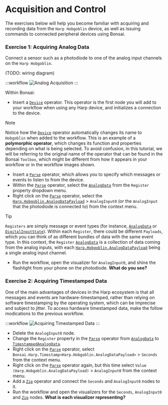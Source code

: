 # Acquisition and Control

The exercises below will help you become familiar with acquiring and recording data from the `Harp Hobgoblin` device, as well as issuing commands to connected peripheral devices using Bonsai.

### Exercise 1: Acquiring Analog Data

Connect a sensor such as a photodiode to one of the analog input channels on the `Harp Hobgoblin`.

(TODO: wiring diagram)

:::workflow
![Analog Acquisition](../workflows/hobgoblin-helloworld.bonsai)
:::

Within Bonsai: 

- Insert a [`Device`] operator. This operator is the first node you will add to your workflow when using any Harp device, and initializes a connection to the device. 

> [!NOTE]
> Notice how the [`Device`] operator automatically changes its name to `Hobgoblin` when added to the workflow. This is an example of a **polymorphic operator**, which changes its function and properties depending on what is being selected. To avoid confusion, in this tutorial, we will be referring to the original name of the operator that can be found in the Bonsai `Toolbox`, which might be different from how it appears in your workflow or in the workflow images shown.

- Insert a [`Parse`] operator, which allows you to specify which messages or events to listen to from the device. 
- Within the [`Parse`] operator, select the [`AnalogData`] from the `Register` property dropdown menu. 
- Right click on the [`Parse`] operator, select the [`Harp.Hobgoblin.AnalogDataPayload`] > `AnalogInput0` (or the `AnalogInput` that the photodiode is connected to) from the context menu.

> [!TIP]
> `Registers` are simply message or event types (for instance, [`AnalogData`] or [`DigitalInputState`]). Within each `Register`, there could be different `Payloads`, which you can think of as different bundles of data with the same event type. In this context, the `Register` [`AnalogData`] is a collection of data coming from the analog inputs, with each [`Harp.Hobgoblin.AnalogDataPayload`] being a single analog input channel.

- Run the workflow, open the visualizer for `AnalogInput0`, and shine the flashlight from your phone on the photodiode. **What do you see?**

### Exercise 2: Acquiring Timestamped Data

One of the main advantages of devices in the Harp ecosystem is that all messages and events are hardware-timestamped, rather than relying on software timestamping by the operating system, which can be imprecise and subject to jitter. To access hardware timestamped data, make the follow modications to the previous workflow.

:::workflow
![Acquiring Timestamped Data](../workflows/hobgoblin-timestamp-data.bonsai)
:::

- Delete the `AnalogInput0` node.
- Change the `Register` property in the [`Parse`] operator from [`AnalogData`] to [`TimestampedAnalogData`].
- Right click on the [`Parse`] operator, select `Bonsai.Harp.Timestamp<Harp.Hobgoblin.AnalogDataPayload>` > `Seconds` from the context menu.
- Right click on the [`Parse`] operator again, but this time select `Value (Harp.Hobgoblin.AnalogDataPayload)` > `AnalogInput0` from the context menu.
- Add a [`Zip`] operator and connect the `Seconds` and `AnalogInput0` nodes to it.
- Run the workflow and open the visualizers for the `Seconds`, `AnalogInput0` and [`Zip`] nodes. **What is each visualizer representing?**

<!--Reference Style Links -->
[`AnalogData`]: xref:Harp.Hobgoblin.AnalogData
[`Device`]: xref:Harp.Hobgoblin.Device
[`DigitalInputState`]: xref:Harp.Hobgoblin.DigitalInputState
[`Harp.Hobgoblin.AnalogDataPayload`]: xref:Harp.Hobgoblin.AnalogDataPayload
[`Parse`]: xref:Harp.Hobgoblin.Parse
[`TimestampedAnalogData`]: xref:Harp.Hobgoblin.TimestampedAnalogData
[`Zip`]: xref:Bonsai.Reactive.Zip